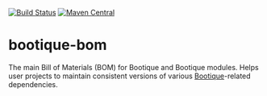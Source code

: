 <!--
  Licensed to ObjectStyle LLC under one
  or more contributor license agreements.  See the NOTICE file
  distributed with this work for additional information
  regarding copyright ownership.  The ObjectStyle LLC licenses
  this file to you under the Apache License, Version 2.0 (the
  "License"); you may not use this file except in compliance
  with the License.  You may obtain a copy of the License at

    http://www.apache.org/licenses/LICENSE-2.0

  Unless required by applicable law or agreed to in writing,
  software distributed under the License is distributed on an
  "AS IS" BASIS, WITHOUT WARRANTIES OR CONDITIONS OF ANY
  KIND, either express or implied.  See the License for the
  specific language governing permissions and limitations
  under the License.
  -->

[![Build Status](https://travis-ci.org/bootique/bootique-bom.svg)](https://travis-ci.org/bootique/bootique-bom)
[![Maven Central](https://img.shields.io/maven-central/v/io.bootique.bom/bootique-bom.svg?colorB=brightgreen)](https://search.maven.org/artifact/io.bootique.bom/bootique-bom/)

# bootique-bom

The main Bill of Materials (BOM) for Bootique and Bootique modules. Helps user projects to 
maintain consistent versions of various [Bootique](http://bootique.io)-related dependencies.

